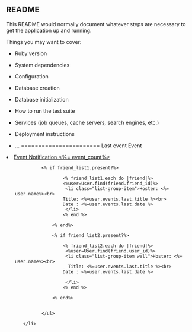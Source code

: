 ## README

This README would normally document whatever steps are necessary to get the
application up and running.

Things you may want to cover:

* Ruby version

* System dependencies

* Configuration

* Database creation

* Database initialization

* How to run the test suite

* Services (job queues, cache servers, search engines, etc.)

* Deployment instructions

* ...
=======================   Last event Event


<li class="dropdown">
          <a href="#" class="dropdown-toggle" data-toggle="dropdown" role="button" aria-expanded="false">Event Notification <span class="caret"></span><span class="badge"><%= event_count%></span></a>
              <ul class="dropdown-menu">


              <% if friend_list1.present?%>
                  
                      <% friend_list1.each do |friend|%>
                      <%user=User.find(friend.friend_id)%>
                       <li class="list-group-item">Hoster: <%= user.name%><br>
                      Title: <%=user.events.last.title %><br>
                      Date : <%=user.events.last.date %>
                       </li>
                      <% end %>
                  
                  <% end%>

                  <% if friend_list2.present?%>
               
                      <% friend_list2.each do |friend|%>
                       <%user=User.find(friend.user_id)%>
                       <li class="list-group-item well">Hoster: <%= user.name%><br>
                        Title: <%=user.events.last.title %><br>
                      Date : <%=user.events.last.date %>

                       </li>
                      <% end %>
                  
                  <% end%>
              
               
              </ul>
        
       </li>
